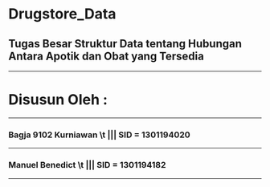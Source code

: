 # Drugstore_Data
## Tugas Besar Struktur Data tentang Hubungan Antara Apotik dan Obat yang Tersedia
-------------------------------------------------------------------------------
# Disusun Oleh : 
-------------------------------------------------------------------------------
### Bagja 9102 Kurniawan  \t ||| SID = 1301194020 
-------------------------------------------------------------------------------
### Manuel Benedict      \t ||| SID = 1301194182
-------------------------------------------------------------------------------
